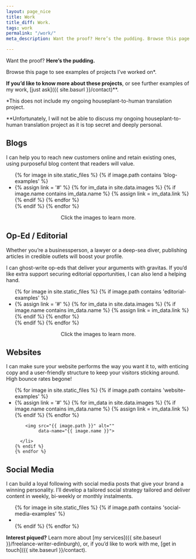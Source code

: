 ```yaml
---
layout: page_nice
title: Work
title_diff: Work.
tags: work
permalink: "/work/"
meta_description: Want the proof? Here’s the pudding. Browse this page to see examples of my work.

---
```

Want the proof? **Here’s the pudding.**

Browse this page to see examples of projects I’ve worked on<span class = "asterisks">*</span>. <!--* -->

**If you’d like to know more about these projects**, or see further examples of my work, [just ask]({{ site.basurl }}/contact)<span class = "asterisks">**</span>. <!--** -->

<span class= "asterisksnote"><span class = "asterisks">*</span><!--* -->This does not include my ongoing houseplant-to-human translation project. </span>

<span class= "asterisksnote"><span class = "asterisks">**</span><!--** -->Unfortunately, I will not be able to discuss my ongoing houseplant-to-human translation project as it is top secret and deeply personal. </span>

<h2>Blogs</h2>

I can help you to reach new customers online and retain existing ones, using purposeful blog content that readers will value.

<div class="flexslider">
  <ul class="slides">
    {% for image in site.static_files %}
    {% if image.path contains 'blog-examples' %}
      <li>
      {% assign link = '#' %}
      {% for im_data in site.data.images %}
      {% if image.name contains im_data.name %}
        {% assign link = im_data.link %}
      {% endif %}
      {% endfor %}
      <a href="{{ link }}">
        <img src="{{ image.path }}" alt=""
             data-name="{{ image.name }}">
      </a>
      </li>
    {% endif %}
    {% endfor %}
  </ul>
</div>
<center> <span class= "asterisksnote">Click the images to learn more.</span> </center>

## Op-Ed / Editorial

Whether you’re a businessperson, a lawyer or a deep-sea diver, publishing articles in credible outlets will boost your profile.

I can ghost-write op-eds that deliver your arguments with gravitas. If you’d like extra support securing editorial opportunities, I can also lend a helping hand.

<div class="flexslider">
  <ul class="slides">
    {% for image in site.static_files %}
    {% if image.path contains 'editorial-examples' %}
      <li>
      {% assign link = '#' %}
      {% for im_data in site.data.images %}
      {% if image.name contains im_data.name %}
        {% assign link = im_data.link %}
      {% endif %}
      {% endfor %}
      <a href="{{ link }}">
        <img src="{{ image.path }}" alt=""
             data-name="{{ image.name }}">
      </a>
      </li>
    {% endif %}
    {% endfor %}
  </ul>
</div>
<center> <span class= "asterisksnote">Click the images to learn more.</span> </center>

## Websites

I can make sure your website performs the way you want it to, with enticing copy and a user-friendly structure to keep your visitors sticking around. High bounce rates begone!

<div class="flexslider">
  <ul class="slides">
    {% for image in site.static_files %}
    {% if image.path contains 'website-examples' %}
      <li>
      {% assign link = '#' %}
      {% for im_data in site.data.images %}
      {% if image.name contains im_data.name %}
        {% assign link = im_data.link %}
      {% endif %}
      {% endfor %}

        <img src="{{ image.path }}" alt=""
             data-name="{{ image.name }}">

      </li>
    {% endif %}
    {% endfor %}
  </ul>
</div>

## Social Media

I can build a loyal following with social media posts that give your brand a winning personality. I’ll develop a tailored social strategy tailored and deliver content in weekly, bi-weekly or monthly instalments.

<div class="flexslider">
  <ul class="slides">
    {% for image in site.static_files %}
    {% if image.path contains 'social-media-examples' %}
      <li>
        <img src="{{ image.path }}" alt=""
             data-name="{{ image.name }}">
      </li>
    {% endif %}
    {% endfor %}
  </ul>
</div>

**Interest piqued?** Learn more about [my services]({{ site.baseurl }}/freelance-writer-edinburgh), or, if you’d like to work with me, [get in touch]({{ site.baseurl }}/contact).
